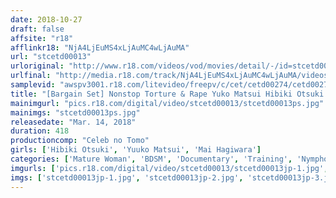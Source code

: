```yaml
---
date: 2018-10-27
draft: false
affsite: "r18"
afflinkr18: "NjA4LjEuMS4xLjAuMC4wLjAuMA"
url: "stcetd00013"
urloriginal: "http://www.r18.com/videos/vod/movies/detail/-/id=stcetd00013"
urlfinal: "http://media.r18.com/track/NjA4LjEuMS4xLjAuMC4wLjAuMA/videos/vod/movies/detail/-/id=stcetd00013"
samplevid: "awspv3001.r18.com/litevideo/freepv/c/cet/cetd00274/cetd00274_dmb_w.mp4"
title: "[Bargain Set] Nonstop Torture & Rape Yuko Matsui Hibiki Otsuki Mai Ogino"
mainimgurl: "pics.r18.com/digital/video/stcetd00013/stcetd00013ps.jpg"
mainimgs: "stcetd00013ps.jpg"
releasedate: "Mar. 14, 2018"
duration: 418
productioncomp: "Celeb no Tomo"
girls: ['Hibiki Otsuki', 'Yuuko Matsui', 'Mai Hagiwara']
categories: ['Mature Woman', 'BDSM', 'Documentary', 'Training', 'Nymphomaniac', 'Hi-Def', 'Set Items']
imgurls: ['pics.r18.com/digital/video/stcetd00013/stcetd00013jp-1.jpg', 'pics.r18.com/digital/video/stcetd00013/stcetd00013jp-2.jpg', 'pics.r18.com/digital/video/stcetd00013/stcetd00013jp-3.jpg', 'pics.r18.com/digital/video/stcetd00013/stcetd00013jp-4.jpg', 'pics.r18.com/digital/video/stcetd00013/stcetd00013jp-5.jpg', 'pics.r18.com/digital/video/stcetd00013/stcetd00013jp-6.jpg', 'pics.r18.com/digital/video/stcetd00013/stcetd00013jp-7.jpg', 'pics.r18.com/digital/video/stcetd00013/stcetd00013jp-8.jpg', 'pics.r18.com/digital/video/stcetd00013/stcetd00013jp-9.jpg', 'pics.r18.com/digital/video/stcetd00013/stcetd00013jp-10.jpg', 'pics.r18.com/digital/video/stcetd00013/stcetd00013jp-11.jpg', 'pics.r18.com/digital/video/stcetd00013/stcetd00013jp-12.jpg', 'pics.r18.com/digital/video/stcetd00013/stcetd00013jp-13.jpg', 'pics.r18.com/digital/video/stcetd00013/stcetd00013jp-14.jpg', 'pics.r18.com/digital/video/stcetd00013/stcetd00013jp-15.jpg', 'pics.r18.com/digital/video/stcetd00013/stcetd00013jp-16.jpg', 'pics.r18.com/digital/video/stcetd00013/stcetd00013jp-17.jpg', 'pics.r18.com/digital/video/stcetd00013/stcetd00013jp-18.jpg', 'pics.r18.com/digital/video/stcetd00013/stcetd00013jp-19.jpg', 'pics.r18.com/digital/video/stcetd00013/stcetd00013jp-20.jpg']
imgs: ['stcetd00013jp-1.jpg', 'stcetd00013jp-2.jpg', 'stcetd00013jp-3.jpg', 'stcetd00013jp-4.jpg', 'stcetd00013jp-5.jpg', 'stcetd00013jp-6.jpg', 'stcetd00013jp-7.jpg', 'stcetd00013jp-8.jpg', 'stcetd00013jp-9.jpg', 'stcetd00013jp-10.jpg', 'stcetd00013jp-11.jpg', 'stcetd00013jp-12.jpg', 'stcetd00013jp-13.jpg', 'stcetd00013jp-14.jpg', 'stcetd00013jp-15.jpg', 'stcetd00013jp-16.jpg', 'stcetd00013jp-17.jpg', 'stcetd00013jp-18.jpg', 'stcetd00013jp-19.jpg', 'stcetd00013jp-20.jpg']
---
```

